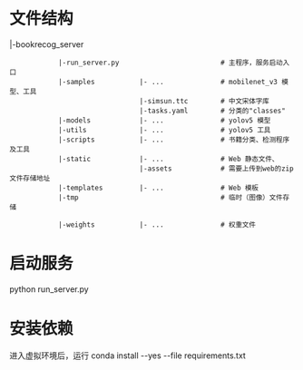 # 文件结构

|-bookrecog_server

                |-run_server.py                         # 主程序，服务启动入口
                |-samples           |- ...              # mobilenet_v3 模型、工具
                                    |-simsun.ttc        # 中文宋体字库
                                    |-tasks.yaml        # 分类的"classes"
                |-models            |- ...              # yolov5 模型
                |-utils             |- ...              # yolov5 工具
                |-scripts           |- ...              # 书籍分类、检测程序及工具
                |-static            |- ...              # Web 静态文件、
                                    |-assets            # 需要上传到web的zip文件存储地址
                |-templates         |- ...              # Web 模板
                |-tmp                                   # 临时（图像）文件存储

                |-weights           |- ...              # 权重文件


# 启动服务
python run_server.py

# 安装依赖
进入虚拟环境后，运行
conda install --yes --file requirements.txt 
